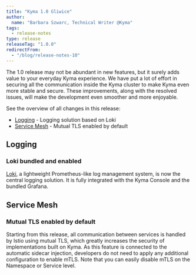 ```yaml
---
title: "Kyma 1.0 Gliwice"
author:
  name: "Barbara Szwarc, Technical Writer @Kyma"
tags:
  - release-notes
type: release
releaseTag: "1.0.0"
redirectFrom:
  - "/blog/release-notes-10"
---
```


The 1.0 release may not be abundant in new features, but it surely adds value to your everyday Kyma experience. We have put a lot of effort in securing all the communication inside the Kyma cluster to make Kyma even more stable and secure. These improvements, along with the resolved issues, will make the development even smoother and more enjoyable.

<!-- overview -->

See the overview of all changes in this release:

- [Logging](#logging) - Logging solution based on Loki
- [Service Mesh](#service-mesh) - Mutual TLS enabled by default 

## Logging

### Loki bundled and enabled 

[Loki](https://github.com/grafana/loki), a lightweight Prometheus-like log management system, is now the central logging solution. It is fully integrated with the Kyma Console and the bundled Grafana. 
 
## Service Mesh

### Mutual TLS enabled by default

Starting from this release, all communication between services is handled by Istio using mutual TLS, which greatly increases the security of implementations built on Kyma. As this feature is connected to the automatic sidecar injection, developers do not need to apply any additional configuration to enable mTLS. Note that you can easily disable mTLS on the Namespace or Service level. 
